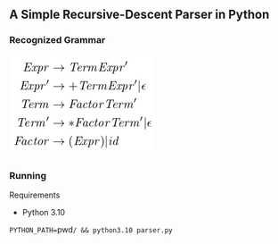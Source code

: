 ## A Simple Recursive-Descent Parser in Python

### Recognized Grammar

![recognized grammar](img/grammar.png)

### Running

Requirements
- Python 3.10

`PYTHON_PATH=`pwd`/ && python3.10 parser.py`

